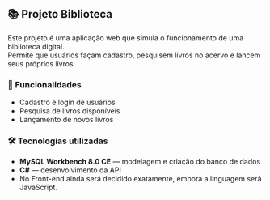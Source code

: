 ## 📚 Projeto Biblioteca

Este projeto é uma aplicação web que simula o funcionamento de uma biblioteca digital.  
Permite que usuários façam cadastro, pesquisem livros no acervo e lancem seus próprios livros.

### 🔑 Funcionalidades
- Cadastro e login de usuários
- Pesquisa de livros disponíveis
- Lançamento de novos livros

### 🛠 Tecnologias utilizadas
- **MySQL Workbench 8.0 CE** — modelagem e criação do banco de dados
- **C#** — desenvolvimento da API
- No Front-end ainda será decidido exatamente, embora a linguagem será JavaScript.
